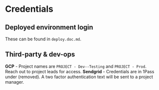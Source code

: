 # Credentials
## Deployed environment login
These can be found in `deploy.doc.md`.

## Third-party & dev-ops
**GCP** - Project names are `PROJECT - Dev--Testing` and `PROJECT - Prod`. Reach out to project leads for access.
**Sendgrid** - Credentials are in 1Pass under (removed). A two factor authentication text will be sent to a project manager.
